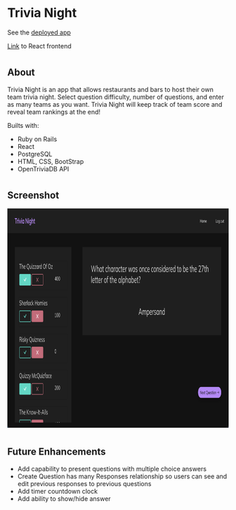 # Trivia Night

See the [deployed app](https://trivia-night-1.herokuapp.com/)

[Link](https://github.com/mckennapenley/trivia-night-rails) to React frontend

#

## About

Trivia Night is an app that allows restaurants and bars to host their own team trivia night. Select question difficulty, number of questions, and enter as many teams as you want. Trivia Night will keep track of team score and reveal team rankings at the end!

Builts with:

- Ruby on Rails
- React
- PostgreSQL
- HTML, CSS, BootStrap
- OpenTriviaDB API

#

## Screenshot

<p align="center">
<img src="app/images/Trivia_Night_Screenshot.png"  height="500">
</p>

#

## Future Enhancements

- Add capability to present questions with multiple choice answers
- Create Question has many Responses relationship so users can see and edit previous responses to previous questions
- Add timer countdown clock
- Add ability to show/hide answer
